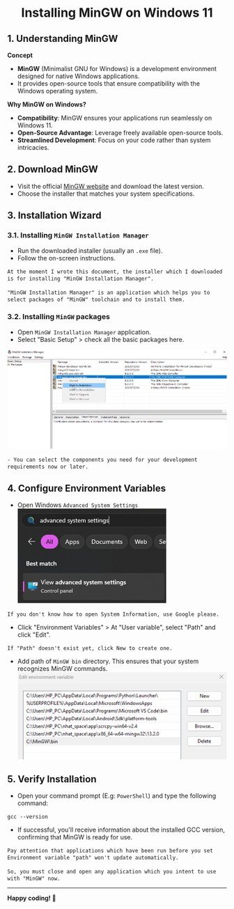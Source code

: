 # <p align="center">**Installing MinGW on Windows 11**</p>

## **1. Understanding MinGW**
**Concept**
- **MinGW** (Minimalist GNU for Windows) is a development environment designed for native Windows applications.
- It provides open-source tools that ensure compatibility with the Windows operating system.

**Why MinGW on Windows?**
- **Compatibility**: MinGW ensures your applications run seamlessly on Windows 11.
- **Open-Source Advantage**: Leverage freely available open-source tools.
- **Streamlined Development**: Focus on your code rather than system intricacies.



## **2. Download MinGW**
- Visit the official [MinGW website](https://sourceforge.net/projects/mingw/) and download the latest version.
- Choose the installer that matches your system specifications.

## **3. Installation Wizard**

### **3.1. Installing `MinGW Installation Manager`**
- Run the downloaded installer (usually an `.exe` file).
- Follow the on-screen instructions.

```notes
At the moment I wrote this document, the installer which I downloaded is for installing "MinGW Installation Manager".

"MinGW Installation Manager" is an application which helps you to select packages of "MinGW" toolchain and to install them.
```

### **3.2. Installing `MinGW` packages**

- Open `MinGW Installation Manager` application.
- Select "Basic Setup" > check all the basic packages here.

![MinGW_basic_setup](./images/install_mingw_on_windows/basic_setup_packages.png)

```notes
- You can select the components you need for your development requirements now or later.
```

## **4. Configure Environment Variables**
- Open Windows `Advanced System Settings`
![Advanced System Settings](./images/install_mingw_on_windows/advanced_system_settings.png)

```
If you don't know how to open System Information, use Google please.
```

- Click "Environment Variables" > At "User variable", select "Path" and click "Edit".

```
If "Path" doesn't exist yet, click New to create one.
```

- Add path of `MinGW bin` directory. This ensures that your system recognizes MinGW commands.
![alt text](./images/install_mingw_on_windows/add_mingw_bin_to_path.png)


## **5. Verify Installation**
- Open your command prompt (E.g: `PowerShell`) and type the following command:

```shell
gcc --version
```

- If successful, you'll receive information about the installed GCC version, confirming that MinGW is ready for use.

```
Pay attention that applications which have been run before you set Environment variable "path" won't update automatically.

So, you must close and open any application which you intent to use with "MinGW" now.
```

---
**Happy coding! 🚀**